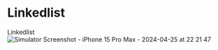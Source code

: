 # Linkedlist
Linkedlist
![Simulator Screenshot - iPhone 15 Pro Max - 2024-04-25 at 22 21 47](https://github.com/scripturesintech/Linkedlist/assets/123146786/47960363-2c6f-47dd-88eb-d15482f5b9cb)
